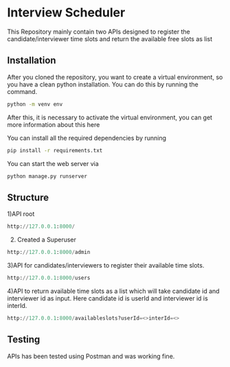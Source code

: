 # Interview Scheduler

This Repository mainly contain two APIs designed to register the candidate/interviewer time slots and return the available free slots as list

## Installation

After you cloned the repository, you want to create a virtual environment, so you have a clean python installation. You can do this by running the command.

```bash
python -m venv env
```
After this, it is necessary to activate the virtual environment, you can get more information about this here

You can install all the required dependencies by running

```bash
pip install -r requirements.txt
```
You can start the web server via 

```bash
python manage.py runserver
```

## Structure 

1)API root

```python
http://127.0.0.1:8000/
```

2) Created a Superuser
 
```python
http://127.0.0.1:8000/admin
```

3)API for candidates/interviewers to register their available time slots.
```python
http://127.0.0.1:8000/users
```
4)API to return available time slots as a list which will take candidate
id and interviewer id as input. Here candidate id is userId and interviewer id is interId.

```python
http://127.0.0.1:8000/availableslots?userId=<>interId=<>
```
## Testing

APIs has been tested using Postman and was working fine.



